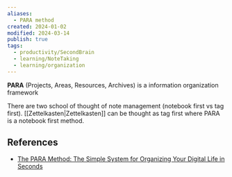 ```yaml
---
aliases:
  - PARA method
created: 2024-01-02
modified: 2024-03-14
publish: true
tags:
  - productivity/SecondBrain
  - learning/NoteTaking
  - learning/organization
---
```


**PARA** (Projects, Areas, Resources, Archives) is a information organization framework

There are two school of thought of note management (notebook first vs tag first). [[Zettelkasten|Zettelkasten]] can be thought as tag first where PARA is a notebook first method.

## References
- [The PARA Method: The Simple System for Organizing Your Digital Life in Seconds](https://fortelabs.com/blog/para/)